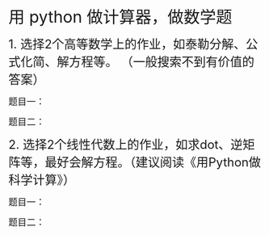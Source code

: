 <font size="6">  用 python 做计算器，做数学题   </font><br />

<font size="5">1. 选择2个高等数学上的作业，如泰勒分解、公式化简、解方程等。 （一般搜索不到有价值的答案）</font><br />



<font size="4">题目一：</font><br />


<font size="4">题目二：</font><br />


<font size="5">2. 选择2个线性代数上的作业，如求dot、逆矩阵等，最好会解方程。（建议阅读《用Python做科学计算》）</font><br />

<font size="4">题目一：</font><br />

<font size="4">题目二：</font><br />